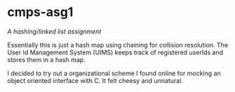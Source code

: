 # cmps-asg1
*A hashing/linked list assignment*

Essentially this is just a hash map using chaining for
collision resolution. The User Id Management
System (UIMS) keeps track of registered userIds and stores
them in a hash map.

I decided to try out a organizational scheme I found online
for mocking an object oriented interface with C. It felt
cheesy and unnatural.

